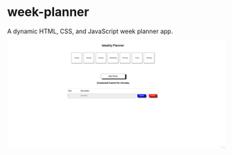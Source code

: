 # week-planner

A dynamic HTML, CSS, and JavaScript week planner app.

![weekly-planner-demo](weekly-planner-demo.gif)
